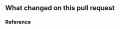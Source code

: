 ## What changed on this pull request

<!-- Add a summary of the changes made in this pull request -->

### Reference
